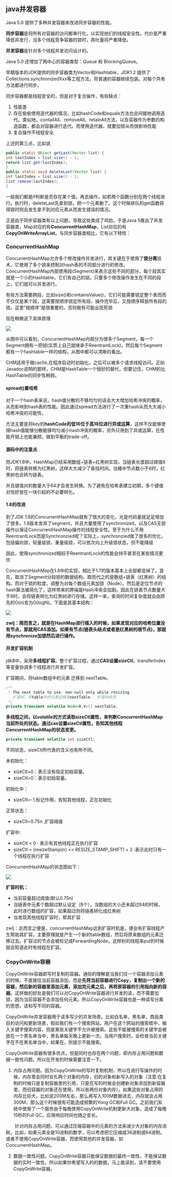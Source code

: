 ## java并发容器
Java 5.0 提供了多种并发容器来改进同步容器的性能。

 **同步容器**是将所有对容器的访问都串行化，以实现他们的线程安全性。代价是严重降低并发行，当多个线程竞争容器的锁时，吞吐量将严重降低。

 **并发容器**是针对多个线程并发访问设计的。

Java 5.0 还增加了两中心的容器类型：Queue 和 BlockingQueue。

早期版本的JDK提供的同步容器类为Vector和Hashtable，JDK1.2 提供了Collections.synchronizedXxx等工程方法，将普通的容器继续包装。对每个共有方法都进行同步。

同步容器都是线程安全的，但是对于复合操作，有些缺点：
1. 性能差
2. 存在偷偷使用迭代器的情况，比如hashCode和equals方法也会间接地调用迭代。类似地，contailAll、removeAll、retainAll方法，以及容器作为参数的构造函数，都会对容器进行迭代。而使用迭代器，就要加锁从而很影响性能
3. 复合操作不线程安全

上述的第三点，比如说
``` java
public static Object getLast(Vector list) {
int lastIndex = list.size() - 1;
return list.get(lastIndex);
}
public static void deleteLast(Vector list) {
int lastIndex = list.size() - 1;
list.remove(lastIndex);
}
```

一般我们都是if判断是否存在某个值，再去操作，如若两个函数分别在两个线程进行。执行时，deleteLast先拿到锁，把一个元素删了。这个时候排队的get函数获得锁时则会发生拿不到对应元素从而发生错误的情况。


正是由于同步容器类有以上问题，导致这些类成了鸡肋，于是Java 5推出了并发容器类，Map对应的有**ConcurrentHashMap**，List对应的有**CopyOnWriteArrayList**。与同步容器类相比，它有以下特性：

### ConcurrentHashMap
ConcurrentHashMap允许多个修改操作并发进行，其关键在于使用了**锁分离**技术。它使用了多个锁来控制对hash表的不同部分进行的修改。ConcurrentHashMap内部使用段(Segment)来表示这些不同的部分，每个段其实就是一个小的Hashtable，它们有自己的锁。只要多个修改操作发生在不同的段上，它们就可以并发进行。

有些方法需要跨段，比如size()和containsValue()，它们可能需要锁定整个表而而不仅仅是某个段，这需要按顺序锁定所有段，操作完毕后，又按顺序释放所有段的锁。这里“按顺序”是很重要的，否则极有可能出现死锁

现在稍微说下具体原理

![](image/concurrentHashmap.png)

从图中可以看到，ConcurrentHashMap内部分为很多个Segment，每一个Segment拥有一把锁(实质上自己就继承于ReentrantLock)，然后每个Segment都有一个hashtable一样的结构，从图中都可以清晰的看出。

CHM适用于做cache,在程序启动时初始化，之后可以被多个请求线程访问。正如Javadoc说明的那样，CHM是HashTable一个很好的替代，但要记住，CHM的比HashTable的同步性稍弱。

#### spread()重哈希
对于一个hash表来说，hash值分散的不够均匀的话会大大增加哈希冲突的概率，从而影响到hash表的性能。因此通过spread方法进行了一次重hash从而大大减小哈希冲突的可能性。

方法主要是将key的**hashCode的低16位于高16位进行异或运算**，这样不仅能够使得hash值能够分散能够均匀减小hash冲突的概率，另外只用到了异或运算，在性能开销上也能兼顾，做到平衡的trade-off。


#### 源码中的注意点
而JDK1.8中，HashMap已经采用数组+链表+红黑树实现，当链表长度超过阈值8时，将链表转换为红黑树，这样大大减少了查找时间。当桶中节点数小于6时，红黑树也会转为链表。

并且键值对的数量大于64才会发生转换。为了避免在哈希表建立初期，多个键值对恰好放在一块引起的不必要转化。


#### 1.8的改进
到了JDK 1.8的ConcurrentHashMap就有了很大的变化，光是代码量就足足增加了很多。1.8版本舍弃了segment，并且大量使用了synchronized，以及CAS无锁操作以保证ConcurrentHashMap操作的线程安全性。至于为什么不用ReentrantLock而是Synchronzied呢？实际上，synchronzied做了很多的优化，包括偏向锁，轻量级锁，重量级锁，可以依次向上升级锁状态，但不能降级

因此，使用synchronized相较于ReentrantLock的性能会持平甚至在某些情况更优

ConcurrentHashMap在1.8中的实现，相比于1.7的版本基本上全部都变掉了。首先，取消了Segment分段锁的数据结构，取而代之的是数组+链表（红黑树）的结构。而对于锁的粒度，调整为对每个数组元素加锁（Node）。然后是定位节点的hash算法被简化了，这样带来的弊端是Hash冲突会加剧。因此在链表节点数量大于8时，会将链表转化为红黑树进行存储。这样一来，查询的时间复杂度就会由原先的O(n)变为O(logN)。下面是其基本结构：

![](image/chm1.png)

**zwlj：简而言之，就是在HashMap进行插入的时候，如果发现对应的哈希位置没有节点，那就用CAS添加。如果有节点(链表头结点或者是红黑树的根节点)，那就用synchronize加锁然后进行操作。**

#### 并发扩容机制
jdk8中，采用**多线程扩容**。整个扩容过程，通过**CAS设置sizeCtl**，transferIndex等变量协调多个线程进行并发扩容。

扩容期间，将table数组中的元素 迁移到 nextTable。

``` java
/**
 * The next table to use; non-null only while resizing.
   扩容时，将table中的元素迁移至nextTable . 扩容时非空
 */
private transient volatile Node<K,V>[] nextTable;

```

**多线程之间，以volatile的方式读取sizeCtl属性，来判断ConcurrentHashMap当前所处的状态。通过cas设置sizeCtl属性，告知其他线程ConcurrentHashMap的状态变更。**

``` java
private transient volatile int sizeCtl;
```

不同状态，sizeCtl所代表的含义也有所不同。

未初始化：
 - sizeCtl=0：表示没有指定初始容量。
 - sizeCtl>0：表示初始容量。

初始化中：
 - sizeCtl=-1,标记作用，告知其他线程，正在初始化

正常状态：
 - sizeCtl=0.75n ,扩容阈值

扩容中:
 - sizeCtl < 0 : 表示有其他线程正在执行扩容
 - sizeCtl = (resizeStamp(n) << RESIZE_STAMP_SHIFT) + 2 :表示此时只有一个线程在执行扩容

ConcurrentHashMap的状态图如下：

![](image/chm0.png)

**扩容时机：**

 - 当前容量超过阈值(默认0.75n)
 - 当链表中元素个数超过默认设定（8个），当数组的大小还未超过64的时候，此时进行数组的扩容，如果超过则将链表转化成红黑树
 - 当发现其他线程扩容时，帮其扩容

zwlj：总而言之便是，concurrentHashMap达到扩容时机是，便会有扩容线程产生帮助其扩容，主要原理就是产生一个新的table数组，然后将原来数组的元素迁移过去。扩容过的节点会被标记成ForwardingNode，这样别的线程来put的时候就会知道此时有线程在扩容。



### CopyOnWrite容器
CopyOnWrite容器即写时复制的容器。通俗的理解是当我们往一个容器添加元素的时候，不直接往当前容器添加，而是**先将当前容器进行Copy，复制出一个新的容器，然后新的容器里添加元素，添加完元素之后，再将原容器的引用指向新的容器**。这样做的好处是我们可以对CopyOnWrite容器进行并发的读，而不需要加锁，因为当前容器不会添加任何元素。所以CopyOnWrite容器也是一种读写分离的思想，读和写不同的容器。

CopyOnWrite并发容器用于读多写少的并发场景。比如白名单，黑名单，商品类目的访问和更新场景，假如我们有一个搜索网站，用户在这个网站的搜索框中，输入关键字搜索内容，但是某些关键字不允许被搜索。这些不能被搜索的关键字会被放在一个黑名单当中，黑名单每天晚上更新一次。当用户搜索时，会检查当前关键字在不在黑名单当中，如果在，则提示不能搜索。

CopyOnWrite容器有很多优点，但是同时也存在两个问题，即内存占用问题和数据一致性问题。所以在开发的时候需要注意一下。

1. 内存占用问题。因为CopyOnWrite的写时复制机制，所以在进行写操作的时候，内存里会同时驻扎两个对象的内存，旧的对象和新写入的对象（注意:在复制的时候只是复制容器里的引用，只是在写的时候会创建新对象添加到新容器里，而旧容器的对象还在使用，所以有两份对象内存）。如果这些对象占用的内存比较大，比如说200M左右，那么再写入100M数据进去，内存就会占用300M，那么这个时候很有可能造成频繁的Yong GC和Full GC。之前我们系统中使用了一个服务由于每晚使用CopyOnWrite机制更新大对象，造成了每晚15秒的Full GC，应用响应时间也随之变长。

　　针对内存占用问题，可以通过压缩容器中的元素的方法来减少大对象的内存消耗，比如，如果元素全是10进制的数字，可以考虑把它压缩成36进制或64进制。或者不使用CopyOnWrite容器，而使用其他的并发容器，如ConcurrentHashMap。

2. 数据一致性问题。CopyOnWrite容器只能保证数据的最终一致性，不能保证数据的实时一致性。所以如果你希望写入的的数据，马上能读到，请不要使用CopyOnWrite容器。
